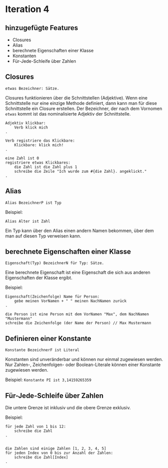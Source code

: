 # Iteration 4

## hinzugefügte Features
- Closures
- Alias
- berechnete Eigenschaften einer Klasse
- Konstanten
- Für-Jede-Schleife über Zahlen

## Closures
`etwas Bezeichner: Sätze.`

Closures funktionieren über die Schnittstellen (Adjektive). Wenn eine Schnittstelle nur eine einzige
Methode definiert, dann kann man für diese Schnittstelle ein Closure erstellen. 
Der Bezeichner, der nach dem Vornomen `etwas` kommt ist das nominalisierte Adjektiv der Schnittstelle.

```
Adjektiv klickbar:
    Verb klick mich
.

Verb registriere das Klickbare:
    Klickbare: klick mich!
.

eine Zahl ist 0
registriere etwas Klickbares:
    die Zahl ist die Zahl plus 1
    schreibe die Zeile "Ich wurde zum #{die Zahl}. angeklickt."
.
```

## Alias
`Alias BezeichnerP ist Typ`

Beispiel:

`Alias Alter ist Zahl`

Ein Typ kann über den Alias einen andern Namen bekommen, über dem man auf diesen Typ verweisen kann.

## berechnete Eigenschaften einer Klasse
`Eigenschaft(Typ) BezeichnerN für Typ: Sätze.`

Eine berechnete Eigenschaft ist eine Eigenschaft die sich aus anderen Eigenschaften der Klasse ergibt.

Beispiel:

```
Eigenschaft(Zeichenfolge) Name für Person:
    gebe meinen VorNamen + " " meinen NachNamen zurück
.

die Person ist eine Person mit dem VorNamen "Max", dem NachNamen "Mustermann"
schreibe die Zeichenfolge (der Name der Person) // Max Mustermann
```

## Definieren einer Konstante
`Konstante BezeichnerF ist Literal`

Konstanten sind unveränderbar und können nur einmal zugewiesen werden. Nur Zahlen-, Zeichenfolgen- oder Boolean-Literale können einer Konstante zugewiesen werden.

Beispiel: `Konstante PI ist 3,14159265359`


## Für-Jede-Schleife über Zahlen

Die untere Grenze ist inklusiv und die obere Grenze exklusiv.

Beispiel:

```
für jede Zahl von 1 bis 12:
    schreibe die Zahl 
.


die Zahlen sind einige Zahlen [1, 2, 3, 4, 5]
für jeden Index von 0 bis zur Anzahl der Zahlen:
    schreibe die Zahl[Index]
.
```